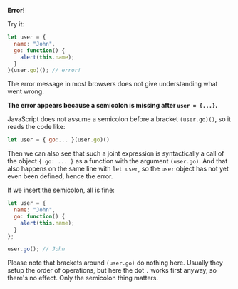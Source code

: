 **Error**!

Try it:

```js run
let user = {
  name: "John",
  go: function() {
    alert(this.name);
  }
}(user.go)(); // error!
```

The error message in most browsers does not give understanding what went wrong.

**The error appears because a semicolon is missing after `user = {...}`.**

JavaScript does not assume a semicolon before a bracket `(user.go)()`, so it reads the code like:

```js no-beautify
let user = { go:... }(user.go)()
```

Then we can also see that such a joint expression is syntactically a call of the object `{ go: ... }` as a function with the argument `(user.go)`. And that also happens on the same line with `let user`, so the `user` object has not yet even been defined, hence the error.

If we insert the semicolon, all is fine:

```js run
let user = {
  name: "John",
  go: function() {
    alert(this.name);
  }
};

user.go(); // John
```

Please note that brackets around `(user.go)` do nothing here. Usually they setup the order of operations, but here the dot `.` works first anyway, so there's no effect. Only the semicolon thing matters.
